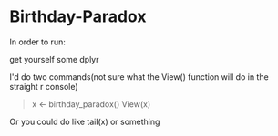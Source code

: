 # Birthday-Paradox

In order to run:

get yourself some dplyr

I'd do two commands(not sure what the View() function will do in the straight r console)

> x <- birthday_paradox()
> View(x)  

Or you could do like tail(x) or something
